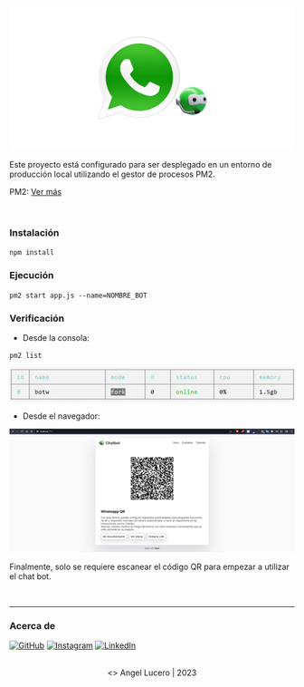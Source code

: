 ![ChatbotWhatsApp cover](https://github.com/angelluce/ChatBotWhatsApp/blob/gh-pages/assets/chatbot.png?raw=true "Chatbot WhatsApp")

Este proyecto está configurado para ser desplegado en un entorno de producción local
utilizando el gestor de procesos PM2.

PM2: [Ver más](https://pm2.keymetrics.io/)

<br />

### Instalación

```
npm install
```

### Ejecución

```
pm2 start app.js --name=NOMBRE_BOT
```

### Verificación

- Desde la consola:

```
pm2 list
```

![Chatbot WhatsApp](https://github.com/angelluce/ChatBotWhatsApp/blob/gh-pages/assets/pm2.png?raw=true "Chatbot WhatsApp")

- Desde el navegador:

![Chatbot WhatsApp](https://github.com/angelluce/ChatBotWhatsApp/blob/gh-pages/assets/web.png?raw=true "Chatbot WhatsApp")

Finalmente, solo se requiere escanear el código QR para empezar a utilizar el chat bot.

<br />


---

### Acerca de

[![GitHub](https://img.shields.io/badge/GitHub-black?style=for-the-badge&logo=GitHub&logoColor=white&labelColor=181717)](https://github.com/angelluce)
[![Instagram](https://img.shields.io/badge/Instagram-black?style=for-the-badge&logo=Instagram&logoColor=white&labelColor=E4405F)](https://www.instagram.com/angellucero24/)
[![LinkedIn](https://img.shields.io/badge/LinkedIn-black?style=for-the-badge&logo=LinkedIn&logoColor=white&labelColor=0A66C2)](https://www.linkedin.com/in/angellucero/)


<br />

<div align="center">
<> Angel Lucero | 2023
</div>
